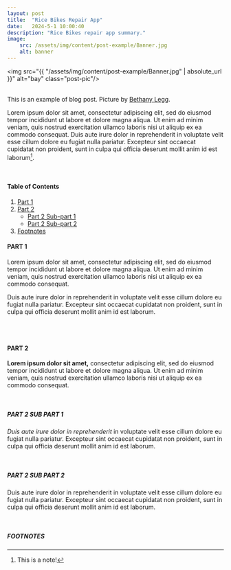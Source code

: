 ```yaml
---
layout: post
title:  "Rice Bikes Repair App"
date:   2024-5-1 10:00:40
description: "Rice Bikes repair app summary."
image: 
    src: /assets/img/content/post-example/Banner.jpg
    alt: banner
---
```


<img src="{{ "/assets/img/content/post-example/Banner.jpg" | absolute_url }}" alt="bay" class="post-pic"/>
<br />
<br />

This is an example of blog post.
Picture by [Bethany Legg](https://unsplash.com/@bkotynski).

Lorem ipsum dolor sit amet, consectetur adipiscing elit, sed do eiusmod tempor incididunt ut labore et dolore magna aliqua. Ut enim ad minim veniam, quis nostrud exercitation ullamco laboris nisi ut aliquip ex ea commodo consequat. Duis aute irure dolor in reprehenderit in voluptate velit esse cillum dolore eu fugiat nulla pariatur. Excepteur sint occaecat cupidatat non proident, sunt in culpa qui officia deserunt mollit anim id est laborum[^1].

<br />


#### Table of Contents
1. [Part 1](#part-1)
2. [Part 2](#part-2)
    * [Part 2 Sub-part 1](#part-2-sub-part-1)
    * [Part 2 Sub-part 2](#part-2-sub-part-2)
3. [Footnotes](#footnotes)

#### PART 1
Lorem ipsum dolor sit amet, consectetur adipiscing elit, sed do eiusmod tempor incididunt ut labore et dolore magna aliqua. Ut enim ad minim veniam, quis nostrud exercitation ullamco laboris nisi ut aliquip ex ea commodo consequat.
<br />

Duis aute irure dolor in reprehenderit in voluptate velit esse cillum dolore eu fugiat nulla pariatur. Excepteur sint occaecat cupidatat non proident, sunt in culpa qui officia deserunt mollit anim id est laborum.

<br />
<br />

#### PART 2
**Lorem ipsum dolor sit amet,** consectetur adipiscing elit, sed do eiusmod tempor incididunt ut labore et dolore magna aliqua. Ut enim ad minim veniam, quis nostrud exercitation ullamco laboris nisi ut aliquip ex ea commodo consequat.

<br />

##### PART 2 SUB PART 1
*Duis aute irure dolor in reprehenderit* in voluptate velit esse cillum dolore eu fugiat nulla pariatur. Excepteur sint occaecat cupidatat non proident, sunt in culpa qui officia deserunt mollit anim id est laborum.

<br />

##### PART 2 SUB PART 2
Duis aute irure dolor in reprehenderit in voluptate velit esse cillum dolore eu fugiat nulla pariatur. Excepteur sint occaecat cupidatat non proident, sunt in culpa qui officia deserunt mollit anim id est laborum.

<br />


##### FOOTNOTES

[^1]: This is a note!
